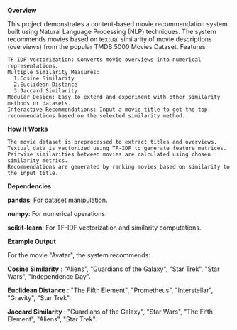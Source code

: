 **Overview**

This project demonstrates a content-based movie recommendation system built using Natural Language Processing (NLP) techniques. The system recommends movies based on textual similarity of movie descriptions (overviews) from the popular TMDB 5000 Movies Dataset.
Features

    TF-IDF Vectorization: Converts movie overviews into numerical representations.
    Multiple Similarity Measures:
      1.Cosine Similarity
      2.Euclidean Distance
      3.Jaccard Similarity
    Modular Design: Easy to extend and experiment with other similarity methods or datasets.
    Interactive Recommendations: Input a movie title to get the top recommendations based on the selected similarity method.

**How It Works**

    The movie dataset is preprocessed to extract titles and overviews.
    Textual data is vectorized using TF-IDF to generate feature matrices.
    Pairwise similarities between movies are calculated using chosen similarity metrics.
    Recommendations are generated by ranking movies based on similarity to the input title.

**Dependencies**

   **pandas**: For dataset manipulation.
   
   **numpy**: For numerical operations.
   
   **scikit-learn**: For TF-IDF vectorization and similarity computations.
   

**Example Output**

For the movie "Avatar", the system recommends:

**Cosine Similarity** :
        "Aliens", "Guardians of the Galaxy", "Star Trek", "Star Wars", "Independence Day".
        
**Euclidean Distance** :
        "The Fifth Element", "Prometheus", "Interstellar", "Gravity", "Star Trek".
        
**Jaccard Similarity** :
        "Guardians of the Galaxy", "Star Wars", "The Fifth Element", "Aliens", "Star Trek".
